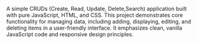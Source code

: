A simple CRUDs (Create, Read, Update, Delete,Search) application built with pure JavaScript, HTML, and CSS.
This project demonstrates core functionality for managing data, including adding, displaying, editing, and deleting items in a user-friendly interface. 
It emphasizes clean, vanilla JavaScript code and responsive design principles.
